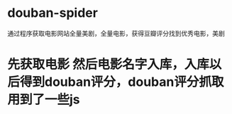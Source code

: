# douban-spider
通过程序获取电影网站全量美剧，全量电影，获得豆瓣评分找到优秀电影，美剧
# 先获取电影 然后电影名字入库，入库以后得到douban评分，douban评分抓取用到了一些js